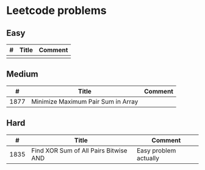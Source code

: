 # Leetcode problems

## Easy
|  #  | Title | Comment |
| --- | ----- | ------- |
|||

## Medium
|  #  | Title | Comment |
| --- | ----- | ------- |
| 1877| Minimize Maximum Pair Sum in Array||

## Hard
|  #  | Title | Comment |
| --- | ----- | ------- |
| 1835| Find XOR Sum of All Pairs Bitwise AND | Easy problem actually |
